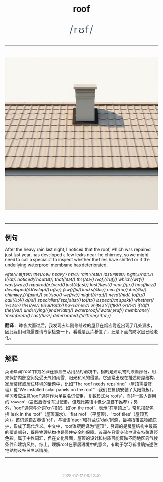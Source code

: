 <div align="center">

# roof

<div style="margin: 30px 0;">
<h1 style="font-size: 2.5em; font-weight: 300; letter-spacing: 2px; margin: 0; color: #2c3e50;">
/rʊf/
</h1>
</div>

</div>

---

<div align="center" style="margin: 40px 0;">

![roof](images/roof.png)

</div>

---

## 例句

After the heavy rain last night, I noticed that the roof, which was repaired just last year, has developed a few leaks near the chimney, so we might need to call a specialist to inspect whether the tiles have shifted or if the underlying waterproof membrane has deteriorated.

*After(/ˈæftər/) the(/ðə/) heavy(/ˈhɛvi/) rain(/reɪn/) last(/læst/) night,(/naɪt,/) I(/aɪ/) noticed(/ˈnoʊtɪst/) that(/ðət/) the(/ðə/) roof,(/rʊf,/) which(/wɪʧ/) was(/wɑz/) repaired(/rɪˈpɛrd/) just(/ʤɪst/) last(/læst/) year,(/jɪr,/) has(/həz/) developed(/dɪˈvɛləpt/) a(/ə/) few(/fju/) leaks(/liks/) near(/nɪr/) the(/ðə/) chimney,(/ˈʧɪmni,/) so(/soʊ/) we(/wi/) might(/maɪt/) need(/nid/) to(/tɪ/) call(/kɔl/) a(/ə/) specialist(/ˈspɛʃəlɪst/) to(/tɪ/) inspect(/ˌɪnˈspɛkt/) whether(/ˈwɛðər/) the(/ðə/) tiles(/taɪlz/) have(/hæv/) shifted(/ˈʃɪftɪd/) or(/ər/) if(/ɪf/) the(/ðə/) underlying(/ˌəndərˈlaɪɪŋ/) waterproof(/ˈwɔtərˌpruf/) membrane(/ˈmɛmˌbreɪn/) has(/həz/) deteriorated.(/dɪˈtɪriərˌeɪtɪd./)*

**翻译：** 昨夜大雨过后，我发现去年刚修缮过的屋顶在烟囱附近出现了几处漏水，因此我们可能需要请专家检查一下，看看是瓦片移位了，还是下面的防水层已经老化。

---

## 解释

英语单词'roof'作为名词在家居生活用品的语境中，指的是建筑物的顶盖部分，用来保护内部空间免受天气如雨雪、阳光和风的侵袭。它通常出现在描述房屋结构、家居装修或居住环境的话题中，比如“The roof needs repairing”（屋顶需要修理）或“We installed solar panels on the roof”（我们在屋顶安装了太阳能板）。学习者应注意'roof'通常作为单数名词使用，复数形式为'roofs'，而非一些人误用的'rooves'（虽然后者曾有过使用，但现代英语中极少见且不推荐）；另外，'roof'通常与介词'on'搭配，如'on the roof'，表示“在屋顶上”。常见搭配包括'leak in the roof'（屋顶漏水）、'flat roof'（平屋顶）、'roof tiles'（屋顶瓦片）。该词源自古英语'rōf'，与德语'dach'和荷兰语'dak'同源，最初指覆盖物或庇护，形成了现代含义。中文中，roof准确翻译为“屋顶”，强调的是房屋结构中最高的覆盖部分，既是物理结构也是居住安全的保障。该词在日常交流中没有特殊褒贬色彩，属于中性词汇，但在文化层面，屋顶的设计和材质可能反映不同地区的气候条件和建筑风格。综上，理解roof在家居语境中的意义，有助于学习者准确描述住宅结构及相关生活情境。


---

<div align="center" style="margin-top: 50px;">
<small style="color: #999; font-size: 0.9em;">2025-07-17 06:22:40</small>
</div>
